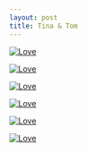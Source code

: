 ```yaml
---
layout: post
title: Tina & Tom
---
```


<a href="http://about.uuspider.com/2016/12/09/wedding_1.html" alt="更多照片" title="更多照片"> <img alt="Love" src="{{site.baseurl}}images/wedding/AK472555.jpg"> </a>

<a href="http://about.uuspider.com/2016/12/09/wedding_2.html" alt="更多照片" title="更多照片"> <img alt="Love" src="{{site.baseurl}}images/wedding/AK472414.jpg"> </a>

<a href="http://about.uuspider.com/2016/12/09/wedding_3.html" alt="更多照片" title="更多照片"> <img alt="Love" src="{{site.baseurl}}images/wedding/AK472473.jpg"> </a>

<a href="http://about.uuspider.com/2016/12/09/wedding_4.html" alt="更多照片" title="更多照片"> <img alt="Love" src="{{site.baseurl}}images/wedding/AK472942.jpg"> </a>

<a href="http://about.uuspider.com/2016/12/09/wedding_5.html" alt="更多照片" title="更多照片"> <img alt="Love" src="{{site.baseurl}}images/wedding/AK473112.jpg"> </a>

<a href="http://about.uuspider.com/2016/12/09/wedding_6.html" alt="更多照片" title="更多照片"> <img alt="Love" src="{{site.baseurl}}images/wedding/AK473089.jpg"> </a>


<script type="text/javascript">var cnzz_protocol = (("https:" == document.location.protocol) ? " https://" : " http://");document.write(unescape("%3Cspan id='cnzz_stat_icon_1260865756'%3E%3C/span%3E%3Cscript src='" + cnzz_protocol + "s95.cnzz.com/z_stat.php%3Fid%3D1260865756%26show%3Dpic' type='text/javascript'%3E%3C/script%3E"));</script>